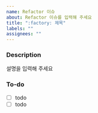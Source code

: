 ```yaml
---
name: Refactor 이슈
about: Refactor 이슈를 입력해 주세요
title: ":factory: 제목"
labels: ""
assignees: ""
---
```


### Description

설명을 입력해 주세요

### To-do

- [ ] todo
- [ ] todo
